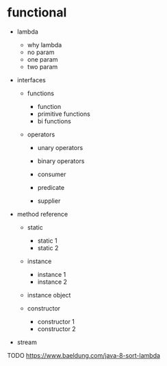 # functional

- lambda
    - why lambda
    - no param
    - one param
    - two param

- interfaces
    - functions
        - function
        - primitive functions
        - bi functions

    - operators
        - unary operators
        - binary operators

        - consumer
        - predicate
        - supplier

- method reference
    - static
        - static 1
        - static 2
    - instance
        - instance 1
        - instance 2
    - instance object

    - constructor
        - constructor 1
        - constructor 2

- stream

TODO
https://www.baeldung.com/java-8-sort-lambda